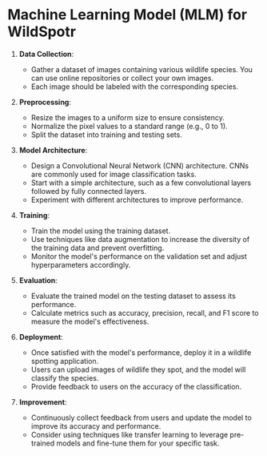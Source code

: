 # Machine Learning Model (MLM) for WildSpotr

1. **Data Collection**:
   - Gather a dataset of images containing various wildlife species. You can use online repositories or collect your own images.
   - Each image should be labeled with the corresponding species.

2. **Preprocessing**:
   - Resize the images to a uniform size to ensure consistency.
   - Normalize the pixel values to a standard range (e.g., 0 to 1).
   - Split the dataset into training and testing sets.

3. **Model Architecture**:
   - Design a Convolutional Neural Network (CNN) architecture. CNNs are commonly used for image classification tasks.
   - Start with a simple architecture, such as a few convolutional layers followed by fully connected layers.
   - Experiment with different architectures to improve performance.

4. **Training**:
   - Train the model using the training dataset.
   - Use techniques like data augmentation to increase the diversity of the training data and prevent overfitting.
   - Monitor the model's performance on the validation set and adjust hyperparameters accordingly.

5. **Evaluation**:
   - Evaluate the trained model on the testing dataset to assess its performance.
   - Calculate metrics such as accuracy, precision, recall, and F1 score to measure the model's effectiveness.

6. **Deployment**:
   - Once satisfied with the model's performance, deploy it in a wildlife spotting application.
   - Users can upload images of wildlife they spot, and the model will classify the species.
   - Provide feedback to users on the accuracy of the classification.

7. **Improvement**:
   - Continuously collect feedback from users and update the model to improve its accuracy and performance.
   - Consider using techniques like transfer learning to leverage pre-trained models and fine-tune them for your specific task.
